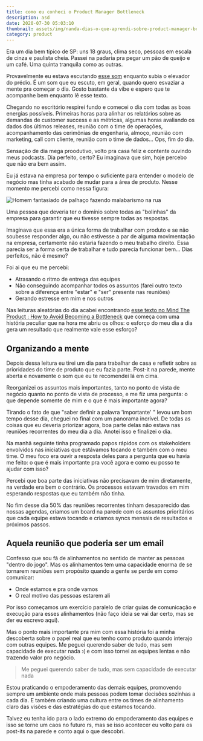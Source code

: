 ```yaml
---
title: como eu conheci o Product Manager Bottleneck
description: asd
date: 2020-07-30 05:03:10
thumbnail: assets/img/nanda-dias-o-que-aprendi-sobre-product-manager-bottleneck.jpeg
category: product
---
```

Era um dia bem típico de SP: uns 18 graus, clima seco, pessoas em escala de cinza e paulista cheia. Passei na padaria pra pegar um pão de queijo e um café. Uma quinta tranquila como as outras.

Provavelmente eu estava escutando [esse som](https://open.spotify.com/album/0TXzOGlqSKpRlpR8FDEzZL?highlight=spotify:track:20xGCo14PHgTfYHeD2oN6v) enquanto subia o elevador do prédio. É um som que eu escuto, em geral, quando quero esvaziar a mente pra começar o dia. Gosto bastante da vibe e espero que te acompanhe bem enquanto lê esse texto.

Chegando no escritório respirei fundo e comecei o dia com todas as boas energias possíveis. Primeiras horas para alinhar os relatórios sobre as demandas de customer success e as métricas, algumas horas avaliando os dados dos últimos releases, reunião com o time de operações, acompanhamento das cerimônias de engenharia, almoço, reunião com marketing, call com cliente, reunião com o time de dados... Ops, fim do dia.

Sensação de dia mega proodutivo, volto pra casa feliz e contente ouvindo meus podcasts. Dia perfeito, certo? Eu imaginava que sim, hoje percebo que não era bem assim.

Eu já estava na empresa por tempo o suficiente para entender o modelo de negócio mas tinha acabado de mudar para a área de produto. Nesse momento me percebi como nessa figura:

![Homem fantasiado de palhaço fazendo malabarismo na rua](assets/img/nanda-dias-o-que-aprendi-sobre-product-manager-bottleneck-malabarismo.jpeg "A produteira malabarista")

Uma pessoa que deveria ter o domínio sobre todas as "bolinhas" da empresa para garantir que eu tivesse sempre todas as respostas.

Imaginava que essa era a única forma de trabalhar com produto e se não soubesse responder algo, ou não estivesse a par de alguma movimentação na empresa, certamente não estaria fazendo o meu trabalho direito. Essa parecia ser a forma certa de trabalhar e tudo parecia funcionar bem... Dias perfeitos, não é mesmo?

Foi ai que eu me percebi:

* Atrasando o ritmo de entrega das equipes
* Não conseguindo acompanhar todos os assuntos (farei outro texto sobre a diferença entre "estar" e "ser" presente nas reuniões)
* Gerando estresse em mim e nos outros

Nas leituras aleatórias do dia acabei encontrando [esse texto no Mind The Product : How to Avoid Becoming a Bottleneck](https://www.mindtheproduct.com/indecision-in-product-how-to-avoid-becoming-a-bottleneck/) que começa com uma história peculiar que na hora me abriu os olhos: o esforço do meu dia a dia gera um resultado que realmente vale esse esforço?

## Organizando a mente

Depois dessa leitura eu tirei um dia para trabalhar de casa e refletir sobre as prioridades do time de produto que eu fazia parte. Post-it na parede, mente aberta e novamente o som que eu te recomendei lá em cima.

Reorganizei os assuntos mais importantes, tanto no ponto de vista de negócio quanto no ponto de vista de processo, e me fiz uma pergunta: o que depende somente de mim e o que é mais importante agora?

Tirando o fato de que "saber definir a palavra 'importante' " levou um bom tempo desse dia, cheguei no final com um panorama incrível. De todas as coisas que eu deveria priorizar agora, boa parte delas não estava nas reuniões recorrentes do meu dia a dia. Anotei isso e finalizei o dia.

Na manhã seguinte tinha programado papos rápidos com os stakeholders envolvidos nas iniciativas que estávamos tocando e também com o meu time. O meu foco era ouvir a resposta deles para a pergunta que eu havia me feito: o que é mais importante pra você agora e como eu posso te ajudar com isso?

Percebi que boa parte das iniciativas não precisavam de mim diretamente, na verdade era bem o contrário. Os processos estavam travados em mim esperando respostas que eu também não tinha.

No fim desse dia 50% das reuniões recorrentes tinham desaparecido das nossas agendas, criamos um board na parede com os assuntos prioritários que cada equipe estava tocando e criamos syncs mensais de resultados e próximos passos.

## Aquela reunião que poderia ser um email

Confesso que sou fã de alinhamentos no sentido de manter as pessoas "dentro do jogo". Mas os alinhamentos tem uma capacidade enorma de se tornarem reuniões sem propósito quando a gente se perde em como comunicar:

* Onde estamos e pra onde vamos
* O real motivo das pessoas estarem ali

Por isso começamos um exercício paralelo de criar guias de comunicação e execução para esses alinhamentos (não faço ideia se vai dar certo, mas se der eu escrevo aqui).

Mas o ponto mais importante pra mim com essa história foi a minha descoberta sobre o papel real que eu tenho como produto quando interajo com outras equipes. Me peguei querendo saber de tudo, mas sem capacidade de executar nada :( e com isso tornei as equipes lentas e não trazendo valor pro negócio.

> Me peguei querendo saber de tudo, mas sem capacidade de executar nada

Estou praticando o empoderamento das demais equipes, promovendo sempre um ambiente onde mais pessoas podem tomar decisões sozinhas a cada dia. E também criando uma cultura entre os times de alinhamento claro das visões e das estratégias do que estamos tocando.

Talvez eu tenha ido para o lado extremo do empoderamento das equipes e isso se torne um caos no futuro rs, mas se isso acontecer eu volto para os post-its na parede e conto aqui o que descobri.